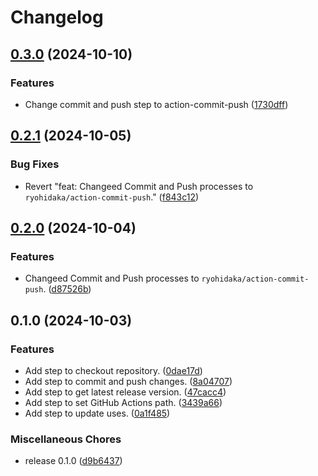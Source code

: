 # Changelog

## [0.3.0](https://github.com/ryohidaka/action-bump-uses/compare/v0.2.1...v0.3.0) (2024-10-10)


### Features

* Change commit and push step to action-commit-push ([1730dff](https://github.com/ryohidaka/action-bump-uses/commit/1730dff4d1ce10d858f5119d59b2b81ee139dfe4))

## [0.2.1](https://github.com/ryohidaka/action-bump-uses/compare/v0.2.0...v0.2.1) (2024-10-05)


### Bug Fixes

* Revert "feat: Changeed Commit and Push processes to `ryohidaka/action-commit-push`." ([f843c12](https://github.com/ryohidaka/action-bump-uses/commit/f843c1290dabb35f9349bd18edc2b5254e3ca500))

## [0.2.0](https://github.com/ryohidaka/action-bump-uses/compare/v0.1.0...v0.2.0) (2024-10-04)


### Features

* Changeed Commit and Push processes to `ryohidaka/action-commit-push`. ([d87526b](https://github.com/ryohidaka/action-bump-uses/commit/d87526b9c847341e78cc82c02e13d7430672bd79))

## 0.1.0 (2024-10-03)


### Features

* Add step to checkout repository. ([0dae17d](https://github.com/ryohidaka/action-bump-uses/commit/0dae17dc6952ae4af194e92ea742a4ec9254d965))
* Add step to commit and push changes. ([8a04707](https://github.com/ryohidaka/action-bump-uses/commit/8a04707f1d91a99f254a4d4c60be4e69bc498470))
* Add step to get latest release version. ([47cacc4](https://github.com/ryohidaka/action-bump-uses/commit/47cacc4e0c7053fe72a356bc9490135bd2f3addb))
* Add step to set GitHub Actions path. ([3439a66](https://github.com/ryohidaka/action-bump-uses/commit/3439a666d2bfe3fd88c6df58589434d7333a764d))
* Add step to update uses. ([0a1f485](https://github.com/ryohidaka/action-bump-uses/commit/0a1f4854aeabf1bc6fee563f625227685f295d99))


### Miscellaneous Chores

* release 0.1.0 ([d9b6437](https://github.com/ryohidaka/action-bump-uses/commit/d9b6437b19a0ea53f93e5d7e81074d67a82e65f6))
